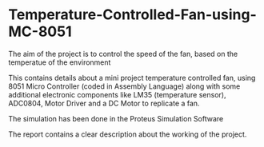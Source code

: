 # Temperature-Controlled-Fan-using-MC-8051
The aim of the project is to control the speed of the fan, based on the temperatue of the environment

This contains details about a mini project temperature controlled fan, using 8051 Micro Controller (coded in Assembly Language) along with some additional electronic components like LM35 (temperature sensor), ADC0804, Motor Driver and a DC Motor to replicate a fan.

The simulation has been done in the Proteus Simulation Software

The report contains a clear description about the working of the project.
